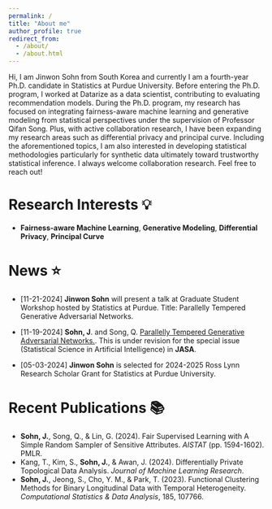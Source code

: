 ```yaml
---
permalink: /
title: "About me"
author_profile: true
redirect_from: 
  - /about/
  - /about.html
---
```


Hi, I am Jinwon Sohn from South Korea and currently I am a fourth-year Ph.D. candidate in Statistics at Purdue University. Before entering the Ph.D. program, I worked at Datarize as a data scientist, contributing to evaluating recommendation models. During the Ph.D. program, my research has focused on integrating fairness-aware machine learning and generative modeling from statistical perspectives under the supervision of Professor Qifan Song. Plus, with active collaboration research, I have been expanding my research areas such as differential privacy and principal curve. Including the aforementioned topics, I am also interested in developing statistical methodologies particularly for synthetic data ultimately toward trustworthy statistical inference. I always welcome collaboration research. Feel free to reach out! 

Research Interests 💡
======
- **Fairness-aware Machine Learning**, **Generative Modeling**, **Differential Privacy**, **Principal Curve**

News ⭐ 
======
- [11-21-2024] **Jinwon Sohn** will present a talk at Graduate Student Workshop hosted by Statistics at Purdue. Title: Parallelly Tempered Generative Adversarial Networks. 

- [11-19-2024] **Sohn, J**. and Song, Q. [Parallelly Tempered Generative Adversarial Networks.](https://arxiv.org/abs/2411.11786).  This is under revision for the special issue (Statistical Science in Artificial Intelligence) in **JASA**.

- [05-03-2024] **Jinwon Sohn** is selected for 2024-2025 Ross Lynn Research Scholar Grant for Statistics at Purdue University.

Recent Publications 📚
======
-  **Sohn, J.**, Song, Q., & Lin, G. (2024). Fair Supervised Learning with A Simple Random Sampler of Sensitive Attributes. *AISTAT* (pp. 1594-1602). PMLR.
- Kang, T., Kim, S., **Sohn, J.**, & Awan, J. (2024). Differentially Private Topological Data Analysis. *Journal of Machine Learning Research*.
- **Sohn, J.**, Jeong, S., Cho, Y. M., & Park, T. (2023). Functional Clustering Methods for Binary Longitudinal Data with Temporal Heterogeneity. *Computational Statistics & Data Analysis*, 185, 107766. 